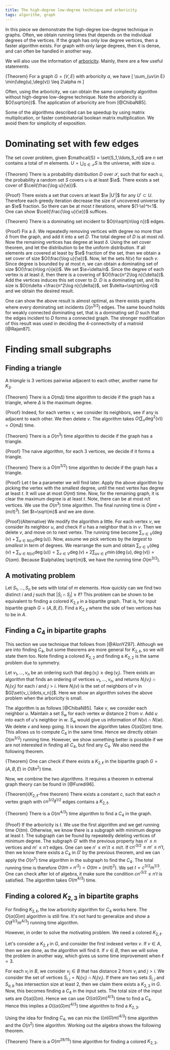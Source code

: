 ```yaml
---
title: The high-degree low-degree technique and arboricity 
tags: algorithm, graph
---
```


In this piece we demonstrate the high-degree low-degree technique in graphs. Often, we obtain running times that depends on the individual degrees of the vertices. If the graph has only low degree vertices, then a faster algorithm exists. For graph with only large degrees, then it is dense, and can often be handled in another way.

We will also use the information of [arboricity](https://en.wikipedia.org/wiki/Arboricity). 
Mainly, there are a few useful statements. 

{Theorem}
    For a graph $G=(V,E)$ with arboricity $\alpha$, we have 
    \[
        \sum_{uv\in E} \min(\deg(u),\deg(v)) \leq 2\alpha m
    \]

Often, using the arboricity, we can obtain the same complexity algorithm without high-degree low-degree technique. Note the arboricity is $O(\sqrt{m})$. The application of arboricity are from [@ChibaN85].

Some of the algorithms described can be speedup by using matrix multiplication, or faster combinatorial boolean matrix multiplication. We avoid them for simplicity of exposition. 

# Dominating set with few edges

The set cover problem, given $\mathcal{S} = \set{S_1,\ldots,S_n}$ are $n$ set contains a total of $m$ elements. $U=\bigcup_{S\in \mathcal{S}} S$ is the universe, with size $u$.

{Theorem}
    There is a probability distribution $D$ over $\mathcal{S}$, such that for each $u$, the probability a random set $S$ covers $u$ is at least $\e$. There exists a set cover of $\ceil{\frac{\log u}{\e}}$.

{Proof}
    There exists a set that covers at least $\e |U'|$ for any $U' \subset U$. Therefore each greedy iteration decrease the size of uncovered universe by an $\e$ fraction. So there can be at most $t$ iterations, where $(1-\e)^t<1$. One can show $\ceil{\frac{\log u}{\e}}$ suffices. 

{Theorem}
    There is a dominating set incident to $O(n\sqrt{n\log n})$ edges.

{Proof}
    Fix a $\delta$. We repeatedly removing vertices with degree no more than $\delta$ from the graph, and add it into a set $D$. The total degree of $D$ is at most $n\delta$. Now the remaining vertices has degree at least $\delta$. 
    Using the set cover theorem, and let the distribution to be the uniform distribution. If all elements are covered at least by $\e$ fraction of the set, then we obtain a set cover of size $O(\frac{\log u}{\e})$. Now, let the sets $N(v)$ for each $v$. Since degree is bounded by at most $n$, we can obtain a dominating set of size $O(\frac{n\log n}{e})$. We set $\e=\delta/n$. Since the degree of each vertex is at least $\delta$, then there is a covering of $O(\frac{n^2\log n}{\delta})$. Add the vertices induces this set cover to $D$.
    $D$ is a dominating set, and its size is $O(n\delta +\frac{n^2\log n}{\delta})$, set $\delta=\sqrt{n\log n}$ and we obtain the desired result.

One can show the above result is almost optimal, as there exists graphs where every dominating set incidents $\Omega(n^{3/2})$ edges. The same bound holds for weakly connected dominating set, that is a dominating set $D$ such that the edges incident to $D$ forms a connected graph. The stronger modification of this result was used in deciding the $4$-connectivity of a matroid [@Rajan87]. 

# Finding small subgraphs

## Finding a triangle

A _triangle_ is $3$ vertices pairwise adjacent to each other, another name for $K_3$.

{Theorem}
    There is a $O(m\Delta)$ time algorithm to decide if the graph has a triangle, where $\Delta$ is the maximum degree.

{Proof}
    Indeed, for each vertex $v$, we consider its neighbors, see if any is adjacent to each other. We then delete $v$. The algorithm takes $O(\sum_{v} \deg^2(v)) = O(m\Delta)$ time. 

{Theorem}
    There is a $O(n^3)$ time algorithm to decide if the graph has a triangle.

{Proof}
    The naive algorithm, for each $3$ vertices, we decide if it forms a triangle. 

{Theorem}
    There is a $O(m^{3/2})$ time algorithm to decide if the graph has a triangle. 

{Proof}
    Let $t$ be a parameter we will find later. Apply the above algorithm by picking the vertex with the smallest degree, until the next vertex has degree at least $t$. It will use at most $O(mt)$ time. Now, for the remaining graph, it is clear the maximum degree is at least $t$. Note, there can be at most $n/t$ vertices. We use the $O(n^3)$ time algorithm. The final running time is $O(mt+(m/t)^3)$. Set $t=\sqrt{m}$ and we are done. 

{Proof}(Alternative)
    We modify the algorithm a little. For each vertex $v$, we consider its neighbor $u$, and check if $u$ has a neighbor that is in $v$. Then we delete $v$, and move on to next vertex. The running time become $\sum_{v\in V} (\deg(v)+\sum_{u\in N(v)} \deg(u))$. Now, assume we pick vertices by the _largest_ to _smallest_ in term of degrees. We rearrange the sum and obtain $\sum_{v\in V}  (\deg(v)+\sum_{u\in N(v)} \deg(u)) = \sum_{v\in V} \deg(v) + 2 \sum_{uv\in E} \min(\deg(u),\deg(v)) = O(\alpha m)$. 
    Because $\alpha\leq \sqrt{m}$, we have the running time $O(m^{3/2})$.


## A motivating problem

Let $S_1,\ldots,S_n$ be sets with total of $m$ elements. How quickly can we find two distinct $i$ and $j$ such that $|S_i\cap S_j|\geq \ell$? This problem can be shown to be equivalent to finding a colored $K_{2,\ell}$ in a bipartite graph. That is, for input bipartite graph $G=(A,B,E)$. Find a $K_{2,\ell}$ where the side of two vertices has to be in $A$. 

## Finding a $C_4$ in bipartite graphs

This section we use technique that follows from [@AlonYZ97]. Although we are into finding $C_4$, but some theorems are more general for $K_{2,\ell}$, so we will state them too. Note finding a colored $K_{2,2}$ and finding a $K_{2,2}$ is the same problem due to symmetry. 

Let $v_1,\ldots,v_n$ be an ordering such that $\deg(v_i)\geq \deg(v_j)$. There exists an algorithm that finds an ordering of vertices $v_1,\ldots,v_n$, and returns $N_i(v_i)\cap N_i(v_j)$ for each $i$ and $j>i$. Here $N_i(v)$ is the set of neighbors of $v$ in $G[\set{v_i,\ldots,v_n}]$.
Here we show an algorithm solves the above problem when the arboricity is small. 

The algorithm is as follows [@ChibaN85]. Take $v$, we consider each neighbor $u$. Maintain a set $S_w$ for each vertex $w$ distance $2$ from $v$. Add $u$ into each of $u$'s neighbor in $w$. $S_w$ would give us information of $N(v)\cap N(w)$. We delete $v$ and keep going. It is known the algorithm takes $O(\alpha(G)m)$ time. This allows us to compute $C_4$ in the same time. Hence we directly obtain $O(m^{3/2})$ running time. However, we show something better is possible if we are not interested in finding all $C_4$, but find any $C_4$. We also need the following theorem.

{Theorem}
    One can check if there exists a $K_{2,\ell}$ in the bipartite graph $G=(A,B,E)$ in $O(\ell n^2)$ time.

Now, we combine the two algorithms. It requires a theorem in extremal graph theory can be found in [@Furedi96]. 

{Theorem}($K_{2,\ell}$-free theorem)
    There exists a constant $c$, such that each $n$ vertex graph with $c n^{3/2} \ell^{1/2}$ edges contains a $K_{2,\ell}$.

{Theorem}
    There is a $O(m^{4/3})$ time algorithm to find a $C_4$ in the graph.

{Proof}
    If the arboricity is $t$. We use the first algorithm and we get running time $O(t m)$. Otherwise, we know there is a subgraph with minimum degree at least $t$. The subgraph can be found by repeatedly deleting vertices of minimum degree. The subgraph $G'$ with the previous property has $n'\leq n$ vertices and $m'\leq n't$ edges. One can see $n'\leq m'/t\leq m/t$. If $cn'^{3/2}\leq m' \leq n't$, then we know there exists a $C_4$ in $G'$ by the previous theorem, and we can apply the $O(n^2)$ time algorithm in the subgraph to find the $C_4$. The total running time is therefore $O(tm + n'^2) = O(tm+(m/t)^2)$.
    We set $t=c^{3/2} m^{1/3}$. One can check after lot of algebra, it make sure the condition $cn'^{3/2}\leq n't$ is satisfied. The algorithm takes $O(m^{4/3})$ time. 

## Finding a colored $K_{2,3}$ in bipartite graphs

For finding $K_{2,\ell}$, the low arboricity algorithm for $C_4$ works here. The $O(\alpha(G)m)$ algorithm is still fine. It's not hard to generalize and show a $O(\ell^{1/3}m^{4/3})$ running time algorithm.

However, in order to solve the motivating problem. We need a colored $K_{2,\ell}$.

Let's consider a $K_{2,\ell}$ in $G$, and consider the first indexed vertex $v$. If $v\in A$, then we are done, as the algorithm will find it. If $v\in B$, then we will solve the problem in another way, which gives us some time improvement when $\ell=3$. 

For each $v_i$ in $B$, we consider $v_j\in B$ that has distance $2$ from $v_i$ and $j>i$. We consider the set of vertices $S_{i,j} = N_i(v_i)\cap N_i(v_j)$. 
If there are two sets $S_{i,j}$ and $S_{a,b}$ has intersection size at least $2$, then we claim there exists a $K_{2,3}$ in $G$. Now, this becomes finding a $C_4$ in the input sets. The total size of the input sets are $O(\alpha(G)m)$. Hence we can use $O((\alpha(G)m)^{4/3})$ time to find a $C_4$. Hence this implies a $O((\alpha(G)m)^{4/3})$ time algorithm to find a $K_{2,3}$. 

Using the idea for finding $C_4$, we can mix the $((\alpha(G)m)^{4/3})$ time algorithm and the $O(n^2)$ time algorithm. Working out the algebra shows the following theorem.

{Theorem}
    There is a $O(m^{28/15})$ time algorithm for finding a colored $K_{2,3}$.
